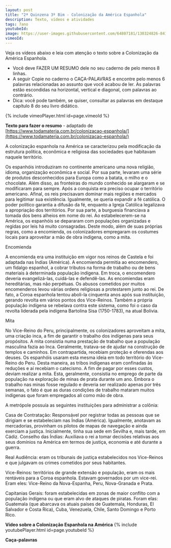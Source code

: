 ```yaml
---
layout: post
title: "2ª Quinzena 3º Bim - Colonização da América Espanhola"
description: Texto, vídeos e atividades
tags: 7ano
youtubeId:
image: https://user-images.githubusercontent.com/64807181/130324826-84187a32-e67b-43ea-93e6-8a9f9ee718ef.png
vimeoId:  
---
```


Veja os vídeos abaixo e leia com atenção o texto sobre a Colonização da América Espanhola. 

- Você deve FAZER UM RESUMO dele no seu caderno de pelo menos 8 linhas. 
- A seguir Copie no caderno o CAÇA-PALAVRAS e encontre pelo menos 6 palavras relacionadas ao assunto que você acabou de ler. As palavras estão escondidas na horizontal, vertical e diagonal, com palavras ao contrário. 
- Dica: você pode também, se quiser, consultar as palavras em destaque capítulo 8 do seu livro didático.

{% include vimeoPlayer.html id=page.vimeoId %}

**Texto para fazer o resumo** - adaptado de [https://www.todamateria.com.br/colonizacao-espanhola/](https://www.todamateria.com.br/colonizacao-espanhola/)

A colonização espanhola na América se caracterizou pela modificação da estrutura política, econômica e religiosa das sociedades que habitavam naquele território.

Os espanhóis introduziram no continente americano uma nova religião, idioma, organização econômica e social. Por sua parte, levaram uma série de produtos desconhecidos para Europa como a batata, o milho e o chocolate. Além disso, as fronteiras do mundo conhecido se alargaram e se modificaram para sempre.
Após a conquista era preciso ocupar o território americano. Afinal, os reis precisavam dominar mais regiões e mercados para legitimar sua existência. Igualmente, se queria expandir a fé católica. O poder político garantia a difusão da fé, enquanto a Igreja Católica legalizava a apropriação dos territórios. Por sua parte, a burguesia financiava a tomada dos bens alheios em nome do rei.
Ao estabelecerem-se na América, os espanhóis se depararam com populações organizadas e regidas por leis há muito consagradas. Deste modo, além de suas próprias regras, como a encomienda, os colonizadores empregaram os costumes locais para aproveitar a mão de obra indígena, como a mita.

Encomienda

A encomienda era uma instituição em vigor nos reinos de Castela e foi adaptada nas Índias (América). A encomienda permitia ao encomendero, um fidalgo espanhol, a cobrar tributos na forma de trabalho ou de bens materiais à determinada população indígena. Em troca, o encomendero deveria evangelizá-las, cuidá-las e defendê-las. As encomiendas eram hereditárias, mas não perpétuas. Os abusos cometidos por muitos encomenderos levou várias ordens religiosas a protestarem junto ao rei. De fato, a Coroa espanhola tentou aboli-la cinquenta anos após sua instituição, gerando revolta em vários pontos dos Vice-Reinos. Também a própria população indígena se rebelava contra este sistema, como foi o caso da revolta liderada pela indígena Bartolina Sisa (1750-1783), na atual Bolívia.

Mita

No Vice-Reino do Peru, principalmente, os colonizadores aproveitam a mita, uma criação inca, a fim de garantir o trabalho dos indígenas para seus propósitos. A mita consistia numa prestação de trabalho que a população masculina fazia ao Inca. Geralmente, tratava-se de ajudar na construção de templos e caminhos. Em contrapartida, recebiam proteção e oferendas aos deuses. Os espanhóis usaram esta mesma ideia em todo território do Vice-Reino do Peru. Desta maneira, as tribos indígenas eram confinadas às reduções e aí recebiam o catecismo. A fim de pagar por esses custos, deviam realizar a mita.
Esta, geralmente, consistia no emprego de parte da população na exploração de minas de prata durante um ano. Embora o trabalho nas minas fosse regulado e deveria ser realizado apenas por três semanas, o fato é que as duras condições de trabalho mataram muitos indígenas que foram empregados ali como mão de obra.

A metrópole possuía as seguintes instituições para administrar a colônia:

Casa de Contratação: Responsável por registrar todas as pessoas que se dirigiam e se estabeleciam nas Índias (América). Igualmente, anotavam as mercadorias, provinham os pilotos de mapas de navegação e ainda exerciam a justiça. Inicialmente, tinha sua sede em Sevilha e, mais tarde, em Cádiz.
Conselho das Índias: Auxiliava o rei a tomar decisões relativas aos seus domínios na América em termos de justiça, economia e até durante a guerra.

Real Audiência: eram os tribunais de justiça estabelecidos nos Vice-Reinos e que julgavam os crimes cometidos por seus habitantes.

Vice-Reinos: territórios de grande extensão e população, eram os mais rentáveis para a Coroa espanhola. Estavam governados por um vice-rei. Eram eles: Vice-Reino da Nova-Espanha, Peru, Nova-Granada e Prata.

Capitanias Gerais: foram estabelecidas em zonas de maior conflito com a população indígena ou que eram alvo de ataques de piratas. Foram elas: Guatemala (que abarcava os atuais países de Guatemala, Honduras, El Salvador e Costa Rica), Cuba, Venezuela, Chile, Santo Domingo e Porto Rico.

**Vídeo sobre a Colonização Espanhola na América**
{% include youtubePlayer.html id=page.youtubeId %}

**Caça-palavras**

